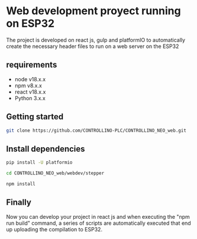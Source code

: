 # Web development proyect running on ESP32

The project is developed on react js, gulp and platformIO to automatically create the necessary header files to run on a web server on the ESP32

## requirements

- node v18.x.x
- npm v8.x.x
- react v18.x.x
- Python 3.x.x

## Getting started

``` bash
git clone https://github.com/CONTROLLINO-PLC/CONTROLLINO_NEO_web.git
```

## Install dependencies

``` bash
pip install -U platformio
```

``` bash
cd CONTROLLINO_NEO_web/webdev/stepper
```

``` bash
npm install
```

## Finally

Now you can develop your project in react js and when executing the "npm run build" command, a series of scripts are automatically executed that end up uploading the compilation to ESP32.
